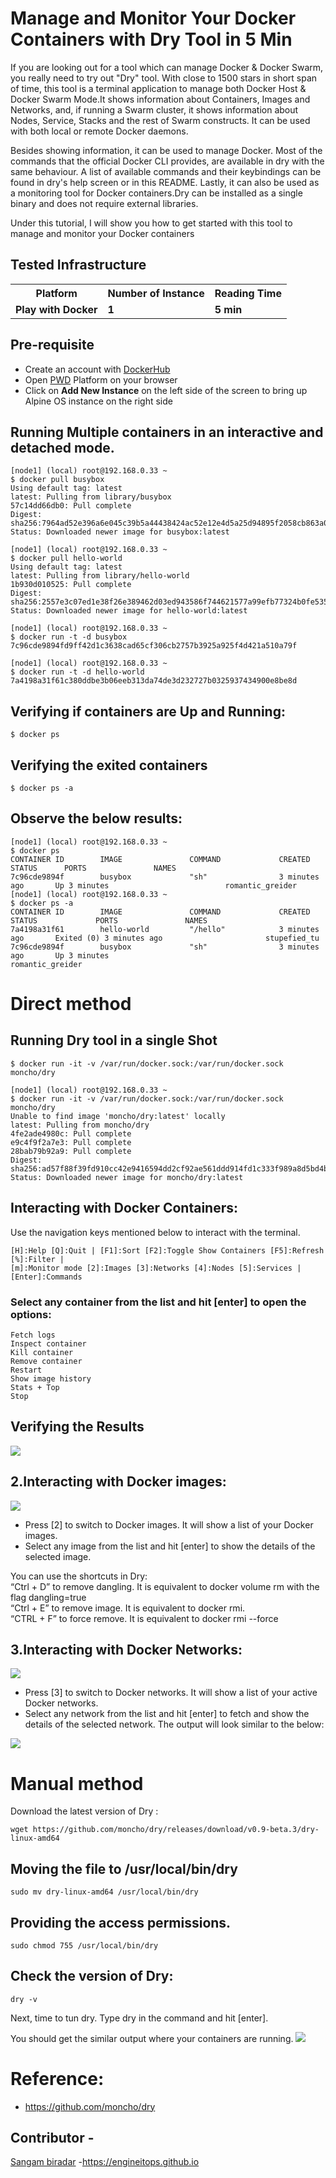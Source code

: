 #  Manage and Monitor Your Docker Containers with Dry Tool in 5 Min

If you are looking out for a tool which can manage Docker & Docker Swarm, you really need to try out "Dry" tool. With close to 1500 stars in short span of time, this tool is a terminal application to manage both Docker Host & Docker Swarm Mode.It shows information about Containers, Images and Networks, and, if running a Swarm cluster, it shows information about Nodes, Service, Stacks and the rest of Swarm constructs. It can be used with both local or remote Docker daemons.

Besides showing information, it can be used to manage Docker. Most of the commands that the official Docker CLI provides, are available in dry with the same behaviour. A list of available commands and their keybindings can be found in dry's help screen or in this README.
Lastly, it can also be used as a monitoring tool for Docker containers.Dry can be installed as a single binary and does not require external libraries.

Under this tutorial, I will show you how to get started with this tool to manage and monitor your Docker containers

## Tested Infrastructure

<table class="tg">
  <tr>
    <th class="tg-yw4l"><b>Platform</b></th>
    <th class="tg-yw4l"><b>Number of Instance</b></th>
    <th class="tg-yw4l"><b>Reading Time</b></th>
    
  </tr>
  <tr>
    <td class="tg-yw4l"><b> Play with Docker</b></td>
    <td class="tg-yw4l"><b>1</b></td>
    <td class="tg-yw4l"><b>5 min</b></td>
    
  </tr>
  
</table>

## Pre-requisite

- Create an account with [DockerHub](https://hub.docker.com)
- Open [PWD](https://labs.play-with-docker.com/) Platform on your browser 
- Click on **Add New Instance** on the left side of the screen to bring up Alpine OS instance on the right side

## Running Multiple containers in an interactive and detached mode. 



```
[node1] (local) root@192.168.0.33 ~
$ docker pull busybox
Using default tag: latest
latest: Pulling from library/busybox
57c14dd66db0: Pull complete
Digest: sha256:7964ad52e396a6e045c39b5a44438424ac52e12e4d5a25d94895f2058cb863a0
Status: Downloaded newer image for busybox:latest
```

```
[node1] (local) root@192.168.0.33 ~
$ docker pull hello-world
Using default tag: latest
latest: Pulling from library/hello-world
1b930d010525: Pull complete
Digest: sha256:2557e3c07ed1e38f26e389462d03ed943586f744621577a99efb77324b0fe535
Status: Downloaded newer image for hello-world:latest
```

```
[node1] (local) root@192.168.0.33 ~
$ docker run -t -d busybox
7c96cde9894fd9ff42d1c3638cad65cf306cb2757b3925a925f4d421a510a79f
```
```
[node1] (local) root@192.168.0.33 ~
$ docker run -t -d hello-world
7a4198a31f61c380ddbe3b06eeb313da74de3d232727b0325937434900e8be8d
```


## Verifying if containers are Up and Running: 

```
$ docker ps

```
## Verifying the exited containers

```
$ docker ps -a
```

## Observe the below results:

```
[node1] (local) root@192.168.0.33 ~
$ docker ps
CONTAINER ID        IMAGE               COMMAND             CREATED             STATUS      PORTS               NAMES
7c96cde9894f        busybox             "sh"                3 minutes ago       Up 3 minutes                          romantic_greider
[node1] (local) root@192.168.0.33 ~
$ docker ps -a
CONTAINER ID        IMAGE               COMMAND             CREATED             STATUS             PORTS               NAMES
7a4198a31f61        hello-world         "/hello"            3 minutes ago       Exited (0) 3 minutes ago                       stupefied_tu
7c96cde9894f        busybox             "sh"                3 minutes ago       Up 3 minutes                                 romantic_greider

```

# Direct method 

## Running Dry tool in a single Shot 

```
$ docker run -it -v /var/run/docker.sock:/var/run/docker.sock moncho/dry
```



```
[node1] (local) root@192.168.0.33 ~
$ docker run -it -v /var/run/docker.sock:/var/run/docker.sock moncho/dry
Unable to find image 'moncho/dry:latest' locally
latest: Pulling from moncho/dry
4fe2ade4980c: Pull complete
e9c4f9f2a7e3: Pull complete
28bab79b92a9: Pull complete
Digest: sha256:ad57f88f39fd910cc42e9416594dd2cf92ae561ddd914fd1c333f989a8d5bd4b
Status: Downloaded newer image for moncho/dry:latest

```


## Interacting with Docker Containers:

Use the navigation keys mentioned below to interact with the terminal.

```
[H]:Help [Q]:Quit | [F1]:Sort [F2]:Toggle Show Containers [F5]:Refresh [%]:Filter |
[m]:Monitor mode [2]:Images [3]:Networks [4]:Nodes [5]:Services | [Enter]:Commands 

```

### Select any container from the list and hit [enter] to open the options:

```
Fetch logs
Inspect container
Kill container
Remove container
Restart
Show image history
Stats + Top
Stop

```
## Verifying the Results

![](https://github.com/sangam14/Docker-Containers-with-Dry-Tool/blob/master/pic2.png)



## 2.Interacting with Docker images:

![](https://github.com/sangam14/Docker-Containers-with-Dry-Tool/blob/master/Picture1.png)

 - Press [2] to switch to Docker images. It will show a list of your Docker images.
 - Select any image from the list and hit [enter] to show the details of the selected image.

You can use the shortcuts in Dry:<br>
“Ctrl + D” to remove dangling. It is equivalent to docker volume rm with the flag dangling=true <br>
“Ctrl + E” to remove image. It is equivalent to docker rmi. <br>
“CTRL + F” to force remove. It is equivalent to docker rmi --force <br>

## 3.Interacting with Docker Networks:

![](https://github.com/sangam14/Docker-Containers-with-Dry-Tool/blob/master/Picture1.png)

- Press [3] to switch to Docker networks. It will show a list of your active Docker networks. 
- Select any network from the list and hit [enter] to fetch and show the details of the selected network. The output will look similar to the below: 

![](https://github.com/sangam14/Docker-Containers-with-Dry-Tool/blob/master/Picture3.png)

# Manual method 

Download the latest version of Dry :

```
wget https://github.com/moncho/dry/releases/download/v0.9-beta.3/dry-linux-amd64

```
## Moving the file to /usr/local/bin/dry

```
sudo mv dry-linux-amd64 /usr/local/bin/dry

```
## Providing the access permissions.

```
sudo chmod 755 /usr/local/bin/dry

```
## Check the version of Dry:

```
dry -v

```

Next, time to tun dry. 
Type dry in the command and hit [enter]. 

You should get the similar output where your containers are running.
![](https://github.com/sangam14/Docker-Containers-with-Dry-Tool/blob/master/Picture1.png)


# Reference:

- https://github.com/moncho/dry

## Contributor - 

[Sangam biradar](smbiradar14@gmail.com) -https://engineitops.github.io 

